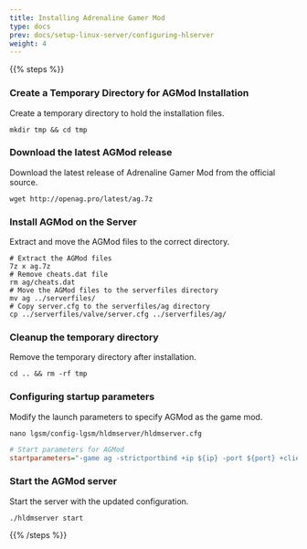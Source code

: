 ```yaml
---
title: Installing Adrenaline Gamer Mod
type: docs
prev: docs/setup-linux-server/configuring-hlserver
weight: 4
---
```


{{% steps %}}

### Create a Temporary Directory for AGMod Installation
Create a temporary directory to hold the installation files.

```shell
mkdir tmp && cd tmp
```

### Download the latest AGMod release
Download the latest release of Adrenaline Gamer Mod from the official source.

```shell
wget http://openag.pro/latest/ag.7z
```

### Install AGMod on the Server
Extract and move the AGMod files to the correct directory.

```shell
# Extract the AGMod files
7z x ag.7z
# Remove cheats.dat file
rm ag/cheats.dat
# Move the AGMod files to the serverfiles directory
mv ag ../serverfiles/
# Copy server.cfg to the serverfiles/ag directory
cp ../serverfiles/valve/server.cfg ../serverfiles/ag/
```

### Cleanup the temporary directory
Remove the temporary directory after installation.

```shell
cd .. && rm -rf tmp
```

### Configuring startup parameters
Modify the launch parameters to specify AGMod as the game mod.
```shell
nano lgsm/config-lgsm/hldmserver/hldmserver.cfg
```

```cfg {filename="lgsm/config-lgsm/hldmserver/hldmserver.cfg"}
# Start parameters for AGMod
startparameters="-game ag -strictportbind +ip ${ip} -port ${port} +clientport ${clientport} +map ${defaultmap} +servercfgfile ${servercfg} -maxplayers ${maxplayers}"
```

### Start the AGMod server
Start the server with the updated configuration.

```shell
./hldmserver start
```

{{% /steps %}}
